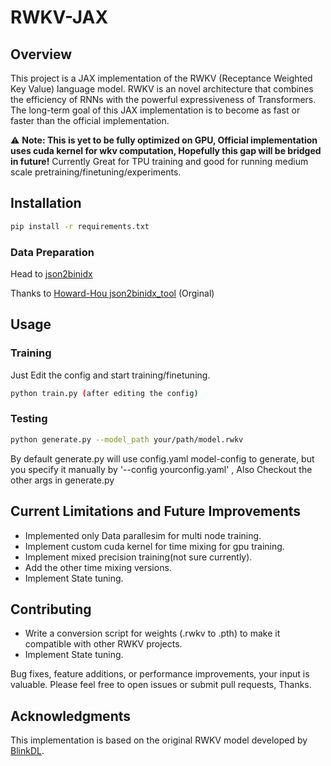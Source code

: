 # RWKV-JAX

## Overview

This project is a JAX implementation of the RWKV (Receptance Weighted Key Value) language model. RWKV is an novel architecture that combines the efficiency of RNNs with the powerful expressiveness of Transformers. The long-term goal of this JAX implementation is to become as fast or faster than the official implementation.

⚠️ **Note: This is yet to be fully optimized on GPU, Official implementation uses cuda kernel for wkv computation, Hopefully this gap will be bridged in future!** 
Currently Great for TPU training and good for running medium scale pretraining/finetuning/experiments.

## Installation

```bash
pip install -r requirements.txt
```

### Data Preparation

Head to [json2binidx](https://github.com/saran-gangster/rwkv-jax/tree/main/json2binidx_tool)

Thanks to [Howard-Hou json2binidx_tool](https://github.com/howard-hou/json2binidx_tool/tree/main) (Orginal)

## Usage

### Training

Just Edit the config and start training/finetuning.
```bash
python train.py (after editing the config)
```

### Testing

```bash
python generate.py --model_path your/path/model.rwkv
```
By default generate.py will use config.yaml model-config to generate, but you specify it manually by '--config yourconfig.yaml' , Also Checkout the other args in generate.py

## Current Limitations and Future Improvements

- Implemented only Data parallesim for multi node training.
- Implement custom cuda kernel for time mixing for gpu training.
- Implement mixed precision training(not sure currently).
- Add the other time mixing versions.
- Implement State tuning.

## Contributing

- Write a conversion script for weights (.rwkv to .pth) to make it compatible with other RWKV projects.
- Implement State tuning.

Bug fixes, feature additions, or performance improvements, your input is valuable. Please feel free to open issues or submit pull requests, Thanks.

## Acknowledgments

This implementation is based on the original RWKV model developed by [BlinkDL](https://github.com/BlinkDL/RWKV-LM).
